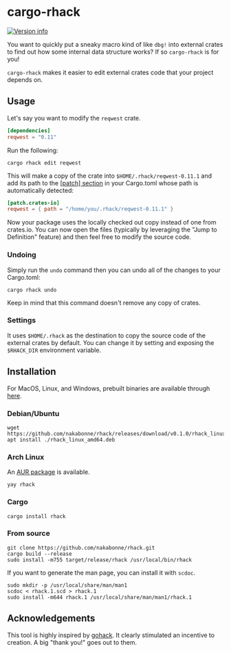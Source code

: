 # cargo-rhack

[![Version info](https://img.shields.io/crates/v/rhack.svg)](https://crates.io/crates/cargo-rhack)

You want to quickly put a sneaky macro kind of like `dbg!` into external crates to find out how some internal data structure works? If so `cargo-rhack` is for you!

`cargo-rhack` makes it easier to edit external crates code that your project depends on.

## Usage

Let's say you want to modify the `reqwest` crate.

```toml
[dependencies]
reqwest = "0.11"
```

Run the following:

```
cargo rhack edit reqwest
```

This will make a copy of the crate into `$HOME/.rhack/reqwest-0.11.1` and add its path to the [[patch] section](<https://doc.rust-lang.org/edition-guide/rust-2018/cargo-and-crates-io/replacing-dependencies-with-patch.html>) in your Cargo.toml whose path is automatically detected:

```toml
[patch.crates-io]
reqwest = { path = "/home/you/.rhack/reqwest-0.11.1" }
```

Now your package uses the locally checked out copy instead of one from crates.io. You can now open the files (typically by leveraging the "Jump to Definition" feature) and then feel free to modify the source code.

### Undoing

Simply run the `undo` command then you can undo all of the changes to your Cargo.toml:

```
cargo rhack undo
```

Keep in mind that this command doesn't remove any copy of crates.

### Settings

It uses `$HOME/.rhack` as the destination to copy the source code of the external crates by default. You can change it by setting and exposing the `$RHACK_DIR` environment variable.

## Installation

For MacOS, Linux, and Windows, prebuilt binaries are available through [here](https://github.com/nakabonne/rhack/releases).

### Debian/Ubuntu

```
wget https://github.com/nakabonne/rhack/releases/download/v0.1.0/rhack_linux_amd64.deb
apt install ./rhack_linux_amd64.deb
```

### Arch Linux

An [AUR package](https://aur.archlinux.org/packages/rhack/) is available.

```
yay rhack
```

### Cargo

```
cargo install rhack
```

### From source

```
git clone https://github.com/nakabonne/rhack.git
cargo build --release
sudo install -m755 target/release/rhack /usr/local/bin/rhack
```

If you want to generate the man page, you can install it with `scdoc`.

```
sudo mkdir -p /usr/local/share/man/man1
scdoc < rhack.1.scd > rhack.1
sudo install -m644 rhack.1 /usr/local/share/man/man1/rhack.1
```

## Acknowledgements

This tool is highly inspired by [gohack](https://github.com/rogpeppe/gohack). It clearly stimulated an incentive to creation. A big "thank you!" goes out to them.

